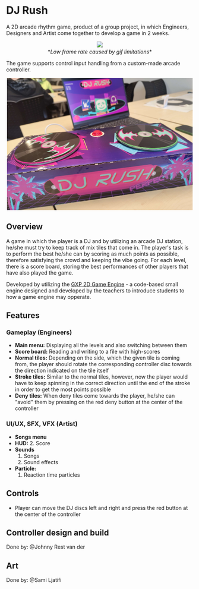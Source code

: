 # DJ Rush

A 2D arcade rhythm game, product of a group project, in which Engineers, Designers and Artist come together to develop a game in 2 weeks.

<p align="center">
  <img src="Media/demo.gif"><br/>
  *<i>Low frame rate caused by gif limitations</i>*
</p>

The game supports control input handling from a custom-made arcade controller.

<p align="center">
  <img width="500px" src="Media/controller.jpg"><br/>
</p>

## Overview

A game in which the player is a DJ and by utilizing an arcade DJ station, he/she must try to keep track of mix tiles that come in.
The player's task is to perform the best he/she can by scoring as much points as possible, therefore satisfying the crowd and keeping the vibe going.
For each level, there is a score board, storing the best performances of other players that have also played the game.

Developed by utilizing the [GXP 2D Game Engine](https://github.com/zntKI/VersusVanguard/tree/main/GXPEngine/GXPEngine) - a code-based small engine designed and developed by the teachers to introduce students to how a game engine may opperate.

## Features

### Gameplay (Engineers)

- **Main menu:** Displaying all the levels and also switching between them
- **Score board:** Reading and writing to a file with high-scores
- **Normal tiles:** Depending on the side, which the given tile is coming from, the player should rotate the corresponding controller disc towards the direction indicated on the tile itself
- **Stroke tiles:** Similar to the normal tiles, however, now the player would have to keep spinning in the correct direction until the end of the stroke in order to get the most points possible
- **Deny tiles:** When deny tiles come towards the player, he/she can "avoid" them by pressing on the red deny button at the center of the controller

### UI/UX, SFX, VFX (Artist)

- **Songs menu**
- **HUD:**
  2. Score
- **Sounds**
  1. Songs
  2. Sound effects
- **Particle:**
  1. Reaction time particles

## Controls

- Player can move the DJ discs left and right and press the red button at the center of the controller

## Controller design and build
Done by: @Johnny Rest van der

## Art
Done by: @Sami Ljatifi
